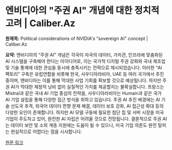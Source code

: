 # 엔비디아의 "주권 AI" 개념에 대한 정치적 고려 | Caliber.Az

**원제목:** Political considerations of NVIDIA's “sovereign AI” concept | Caliber.Az

**요약:** 엔비디아의 “주권 AI” 개념은 각국이 자국의 데이터, 가치관, 인프라에 맞춤화된 AI 시스템을 구축해야 한다는 아이디어로,  이는 국가적 디지털 주권 강화와 국내 제조업 및 기술 통제에 대한 관심을 동시에 충족시키는 전략으로 제시되었습니다.  이러한 “AI 팩토리” 구축은 유럽연합을 비롯해 한국, 사우디아라비아, UAE 등 여러 국가에서 추진 중이며, 엔비디아는 이를 통해 막대한 사업 기회를 확보할 것으로 예상됩니다.  하지만 주권 AI가 막대한 재정적 낭비 없이 실질적인 가치를 제공할지는 불확실합니다.  프랑스는 Mistral과 같은 국내 AI 기업 중심의 전략을, 사우디아라비아는 Humain과 같은 국가 AI 기업 설립을 통해  다양한 접근 방식을 취하고 있습니다.  주권 AI 추진 배경에는 AI 기술 선도국 추격, 외국어 데이터 편향 문제 해결, 데이터 보호 강화, AI 접근성 확대 등의 다양한 요인이 존재합니다.  하지만  AI 모델 구동에 필요한 첨단 칩 및 서버 시장을 미국 기업이  주도하고 있어,  완전한 AI 자립은 어려울 것으로 전망됩니다. 결론적으로 주권 AI는 데이터 보안 및 소외 계층 지원에는 도움이 될 수 있으나, 미국 기업 의존도 완전 탈피는 현실적으로 어렵다는 점을 시사합니다.

[원문 링크](https://caliber.az/en/post/political-considerations-of-nvidia-s-sovereign-ai-concept)
